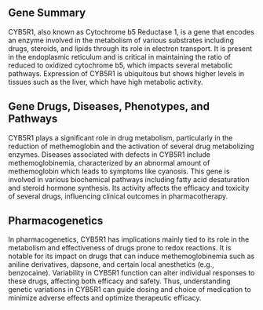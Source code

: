 ## Gene Summary
CYB5R1, also known as Cytochrome b5 Reductase 1, is a gene that encodes an enzyme involved in the metabolism of various substrates including drugs, steroids, and lipids through its role in electron transport. It is present in the endoplasmic reticulum and is critical in maintaining the ratio of reduced to oxidized cytochrome b5, which impacts several metabolic pathways. Expression of CYB5R1 is ubiquitous but shows higher levels in tissues such as the liver, which have high metabolic activity.

## Gene Drugs, Diseases, Phenotypes, and Pathways
CYB5R1 plays a significant role in drug metabolism, particularly in the reduction of methemoglobin and the activation of several drug metabolizing enzymes. Diseases associated with defects in CYB5R1 include methemoglobinemia, characterized by an abnormal amount of methemoglobin which leads to symptoms like cyanosis. This gene is involved in various biochemical pathways including fatty acid desaturation and steroid hormone synthesis. Its activity affects the efficacy and toxicity of several drugs, influencing clinical outcomes in pharmacotherapy.

## Pharmacogenetics
In pharmacogenetics, CYB5R1 has implications mainly tied to its role in the metabolism and effectiveness of drugs prone to redox reactions. It is notable for its impact on drugs that can induce methemoglobinemia such as aniline derivatives, dapsone, and certain local anesthetics (e.g., benzocaine). Variability in CYB5R1 function can alter individual responses to these drugs, affecting both efficacy and safety. Thus, understanding genetic variations in CYB5R1 can guide dosing and choice of medication to minimize adverse effects and optimize therapeutic efficacy.